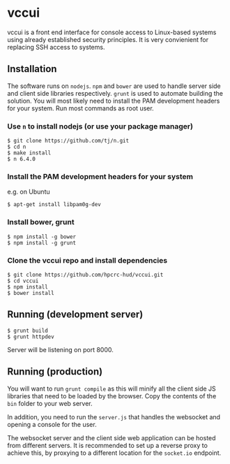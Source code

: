 # vccui

vccui is a front end interface for console access to Linux-based systems using already established security principles. It is very convienient for replacing SSH access to systems.

## Installation

The software runs on `nodejs`. `npm` and `bower` are used to handle server side and client side libraries respectively. `grunt` is used to automate building the solution. You will most likely need to install the PAM development headers for your system. Run most commands as root user.

### Use `n` to install nodejs (or use your package manager)

```
$ git clone https://github.com/tj/n.git
$ cd n
$ make install
$ n 6.4.0
```

### Install the PAM development headers for your system

e.g. on Ubuntu

```
$ apt-get install libpam0g-dev
```

### Install bower, grunt

```
$ npm install -g bower
$ npm install -g grunt
```

### Clone the vccui repo and install dependencies

```
$ git clone https://github.com/hpcrc-hud/vccui.git
$ cd vccui
$ npm install
$ bower install
```

## Running (development server)

```
$ grunt build
$ grunt httpdev
```

Server will be listening on port 8000.

## Running (production)

You will want to run `grunt compile` as this will minify all the client side JS libraries that need to be loaded by the browser. Copy the contents of the `bin` folder to your web server.

In addition, you need to run the `server.js` that handles the websocket and opening a console for the user. 

The websocket server and the client side web application can be hosted from different servers. It is recommended to set up a reverse proxy to achieve this, by proxying to a different location for the `socket.io` endpoint.